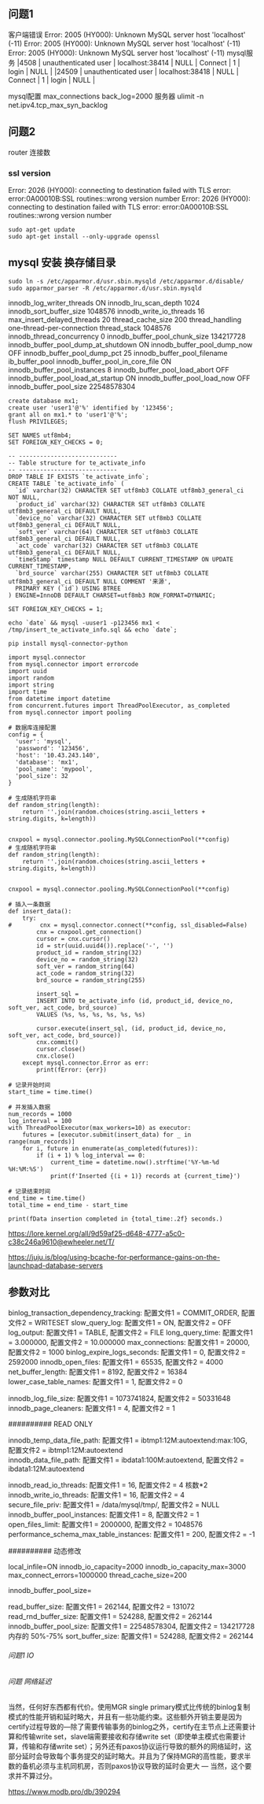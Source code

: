 ## 问题1
客户端错误
Error: 2005 (HY000): Unknown MySQL server host 'localhost' (-11)
Error: 2005 (HY000): Unknown MySQL server host 'localhost' (-11)
Error: 2005 (HY000): Unknown MySQL server host 'localhost' (-11)
mysql服务 
|4508 | unauthenticated user | localhost:38414 | NULL | Connect |    1 | login                  | NULL             |
|24509 | unauthenticated user | localhost:38418 | NULL | Connect |    1 | login                  | NULL            |

mysql配置
max_connections
back_log=2000
服务器
ulimit -n
net.ipv4.tcp_max_syn_backlog

## 问题2
router 连接数


### ssl version
Error: 2026 (HY000): connecting to destination failed with TLS error: error:0A00010B:SSL routines::wrong version number
Error: 2026 (HY000): connecting to destination failed with TLS error: error:0A00010B:SSL routines::wrong version number

```
sudo apt-get update
sudo apt-get install --only-upgrade openssl
```

## mysql 安装 换存储目录

```
sudo ln -s /etc/apparmor.d/usr.sbin.mysqld /etc/apparmor.d/disable/
sudo apparmor_parser -R /etc/apparmor.d/usr.sbin.mysqld
```


innodb_log_writer_threads	ON
innodb_lru_scan_depth	1024
innodb_sort_buffer_size	1048576
innodb_write_io_threads	16
max_insert_delayed_threads	20
thread_cache_size	200
thread_handling	one-thread-per-connection
thread_stack	1048576
innodb_thread_concurrency	0
innodb_buffer_pool_chunk_size	134217728
innodb_buffer_pool_dump_at_shutdown	ON
innodb_buffer_pool_dump_now	OFF
innodb_buffer_pool_dump_pct	25
innodb_buffer_pool_filename	ib_buffer_pool
innodb_buffer_pool_in_core_file	ON
innodb_buffer_pool_instances	8
innodb_buffer_pool_load_abort	OFF
innodb_buffer_pool_load_at_startup	ON
innodb_buffer_pool_load_now	OFF
innodb_buffer_pool_size	22548578304

```
create database mx1;
create user 'user1'@'%' identified by '123456';
grant all on mx1.* to 'user1'@'%';
flush PRIVILEGES;
```


```
SET NAMES utf8mb4;
SET FOREIGN_KEY_CHECKS = 0;

-- ----------------------------
-- Table structure for te_activate_info
-- ----------------------------
DROP TABLE IF EXISTS `te_activate_info`;
CREATE TABLE `te_activate_info` (
  `id` varchar(32) CHARACTER SET utf8mb3 COLLATE utf8mb3_general_ci NOT NULL,
  `product_id` varchar(32) CHARACTER SET utf8mb3 COLLATE utf8mb3_general_ci DEFAULT NULL,
  `device_no` varchar(32) CHARACTER SET utf8mb3 COLLATE utf8mb3_general_ci DEFAULT NULL,
  `soft_ver` varchar(64) CHARACTER SET utf8mb3 COLLATE utf8mb3_general_ci DEFAULT NULL,
  `act_code` varchar(32) CHARACTER SET utf8mb3 COLLATE utf8mb3_general_ci DEFAULT NULL,
  `timeStamp` timestamp NULL DEFAULT CURRENT_TIMESTAMP ON UPDATE CURRENT_TIMESTAMP,
  `brd_source` varchar(255) CHARACTER SET utf8mb3 COLLATE utf8mb3_general_ci DEFAULT NULL COMMENT '来源',
  PRIMARY KEY (`id`) USING BTREE
) ENGINE=InnoDB DEFAULT CHARSET=utf8mb3 ROW_FORMAT=DYNAMIC;

SET FOREIGN_KEY_CHECKS = 1;
```


```
echo `date` && mysql -uuser1 -p123456 mx1 < /tmp/insert_te_activate_info.sql && echo `date`;
```

```
pip install mysql-connector-python
```

```
import mysql.connector
from mysql.connector import errorcode
import uuid
import random
import string
import time
from datetime import datetime
from concurrent.futures import ThreadPoolExecutor, as_completed
from mysql.connector import pooling

# 数据库连接配置
config = {
  'user': 'mysql',
  'password': '123456',
  'host': '10.43.243.140',
  'database': 'mx1',
  'pool_name': 'mypool',
  'pool_size': 32
}

# 生成随机字符串
def random_string(length):
    return ''.join(random.choices(string.ascii_letters + string.digits, k=length))


cnxpool = mysql.connector.pooling.MySQLConnectionPool(**config)
# 生成随机字符串
def random_string(length):
    return ''.join(random.choices(string.ascii_letters + string.digits, k=length))


cnxpool = mysql.connector.pooling.MySQLConnectionPool(**config)

# 插入一条数据
def insert_data():
    try:
#        cnx = mysql.connector.connect(**config, ssl_disabled=False)
        cnx = cnxpool.get_connection()
        cursor = cnx.cursor()
        id = str(uuid.uuid4()).replace('-', '')
        product_id = random_string(32)
        device_no = random_string(32)
        soft_ver = random_string(64)
        act_code = random_string(32)
        brd_source = random_string(255)

        insert_sql = 
        INSERT INTO te_activate_info (id, product_id, device_no, soft_ver, act_code, brd_source)
        VALUES (%s, %s, %s, %s, %s, %s)
        
        cursor.execute(insert_sql, (id, product_id, device_no, soft_ver, act_code, brd_source))
        cnx.commit()
        cursor.close()
        cnx.close()
    except mysql.connector.Error as err:
        print(fError: {err})

# 记录开始时间
start_time = time.time()

# 并发插入数据
num_records = 1000
log_interval = 100
with ThreadPoolExecutor(max_workers=10) as executor:
    futures = [executor.submit(insert_data) for _ in range(num_records)]
    for i, future in enumerate(as_completed(futures)):
        if (i + 1) % log_interval == 0:
            current_time = datetime.now().strftime('%Y-%m-%d %H:%M:%S')
            print(f'Inserted {(i + 1)} records at {current_time}')

# 记录结束时间
end_time = time.time()
total_time = end_time - start_time

print(fData insertion completed in {total_time:.2f} seconds.)
```

https://lore.kernel.org/all/9d59af25-d648-4777-a5c0-c38c246a9610@ewheeler.net/T/

https://juju.is/blog/using-bcache-for-performance-gains-on-the-launchpad-database-servers


## 参数对比

binlog_transaction_dependency_tracking: 配置文件1 = COMMIT_ORDER, 配置文件2 = WRITESET
slow_query_log: 配置文件1 = ON, 配置文件2 = OFF  
log_output: 配置文件1 = TABLE, 配置文件2 = FILE
long_query_time: 配置文件1 = 3.000000, 配置文件2 = 10.000000
max_connections: 配置文件1 = 20000, 配置文件2 = 1000
binlog_expire_logs_seconds: 配置文件1 = 0, 配置文件2 = 2592000
innodb_open_files: 配置文件1 = 65535, 配置文件2 = 4000
net_buffer_length: 配置文件1 = 8192, 配置文件2 = 16384
lower_case_table_names: 配置文件1 = 1, 配置文件2 = 0

innodb_log_file_size: 配置文件1 = 1073741824, 配置文件2 = 50331648
innodb_page_cleaners: 配置文件1 = 4, 配置文件2 = 1

########## READ ONLY  

innodb_temp_data_file_path: 配置文件1 = ibtmp1:12M:autoextend:max:10G, 配置文件2 = ibtmp1:12M:autoextend      
innodb_data_file_path: 配置文件1 = ibdata1:100M:autoextend, 配置文件2 = ibdata1:12M:autoextend   


innodb_read_io_threads: 配置文件1 = 16, 配置文件2 = 4         核数*2                             
innodb_write_io_threads: 配置文件1 = 16, 配置文件2 = 4                                         
secure_file_priv: 配置文件1 = /data/mysql/tmp/, 配置文件2 = NULL                               
innodb_buffer_pool_instances: 配置文件1 = 8, 配置文件2 = 1                                                            
open_files_limit: 配置文件1 = 2000000, 配置文件2 = 1048576                                     
performance_schema_max_table_instances: 配置文件1 = 200, 配置文件2 = -1


##########  动态修改

local_infile=ON
innodb_io_capacity=2000
innodb_io_capacity_max=3000
max_connect_errors=1000000
thread_cache_size=200

innodb_buffer_pool_size=

read_buffer_size: 配置文件1 = 262144, 配置文件2 = 131072
read_rnd_buffer_size: 配置文件1 = 524288, 配置文件2 = 262144
innodb_buffer_pool_size: 配置文件1 = 22548578304, 配置文件2 = 134217728  内存的 50%-75%
sort_buffer_size: 配置文件1 = 524288, 配置文件2 = 262144



###### 问题1 IO

###### 问题 网络延迟

当然，任何好东西都有代价。使用MGR single primary模式比传统的binlog复制模式的性能开销和延时略大，并且有一些功能约束。这些额外开销主要是因为certify过程导致的—除了需要传输事务的binlog之外，certify在主节点上还需要计算和传输write set，slave端需要接收和存储write set（即使单主模式也需要计算，传输和存储write set）；另外还有paxos协议运行导致的额外的网络延时，这部分延时会导致每个事务提交的延时略大。并且为了保持MGR的高性能，要求半数的备机必须与主机同机房，否则paxos协议导致的延时会更大 — 当然，这个要求并不算过分。

https://www.modb.pro/db/390294